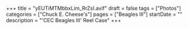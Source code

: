 +++
title = "yEUTiMTMbbxLim_RrZsI.avif"
draft = false
tags = ["Photos"]
categories = ["Chuck E. Cheese's"]
pages = ["Beagles III"]
startDate = ""
description = "'CEC Beagles III' Reel Case"
+++
